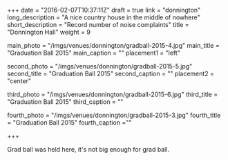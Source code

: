 +++
date = "2016-02-07T10:37:11Z"
draft = true
link = "donnington"
long_description = "A nice country house in the middle of nowhere"
short_description = "Record number of noise complaints"
title = "Donnington Hall"
weight = 9

main_photo = "/imgs/venues/donnington/gradball-2015-4.jpg"
main_title = "Graduation Ball 2015"
main_caption = ""
placement1 = "left"

second_photo = "/imgs/venues/donnington/gradball-2015-5.jpg"
second_title = "Graduation Ball 2015"
second_caption = ""
placement2 = "center"

third_photo = "/imgs/venues/donnington/gradball-2015-6.jpg"
third_title = "Graduation Ball 2015"
third_caption = ""

fourth_photo = "/imgs/venues/donnington/gradball-2015-3.jpg"
fourth_title = "Graduation Ball 2015"
fourth_caption =""

+++

Grad ball was held here, it's not big enough for grad ball.
